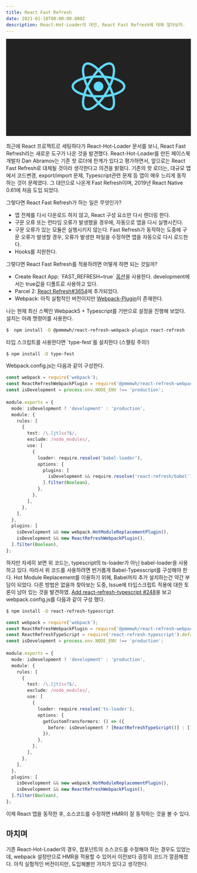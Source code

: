 ```yaml
---
title: React Fast Refresh
date: 2021-01-10T00:00:00.000Z
description: React-Hot-Loader의 대안, React Fast Refresh에 대해 알아보자.
---
```

![react](./title.png)

최근에 React 프로젝트르 세팅하다가 React-Hot-Loader 문서를 보니, React Fast Refresh라는 새로운 도구가 나온 것을 발견했다. 
React-Hot-Loader를 만든 페이스북 개발자 Dan Abramov는 기존 핫 로더에 한계가 있다고 평가하면서, 앞으로는 React Fast Refresh로 대체될 것이라 생각한다고 의견을 밝혔다. 기존의 핫 로더는, 대규모 앱에서 코드변경, export/import 문제, Typescript관련 문제 등 앱이 매우 느리게 동작하는 것이 문제였다. 그 대안으로 나온게 Fast Refresh이며, 2019년 React Native 0.61에 처음 도입 되었다.

그렇다면 React Fast Refresh가 하는 일은 무엇인가?

-   앱 전체를 다시 다운로드 하지 않고, React 구성 요소만 다시 렌더링 한다.
-   구문 오류 또는 런타임 오류가 발생했을 경우에, 자동으로 앱을 다시 실행시킨다.
-   구문 오류가 있는 모듈은 실행시키지 않는다. Fast Refresh가 동작하는 도중에 구문 오류가 발생할 경우, 오류가 발생한 파일을 수정하면 앱을 자동으로 다시 로드한다.
-   Hooks를 지원한다.

그렇다면 React Fast Refresh를 적용하려면 어떻게 하면 되는 것일까?

-   Create React App: \`FAST\_REFRESH=true\` [옵션](https://github.com/facebook/create-react-app/blob/master/docusaurus/docs/advanced-configuration.md)을 사용한다. development에서는 true값을 디폴트로 사용하고 있다.
-   Parcel 2: [React Refresh#3654](https://github.com/parcel-bundler/parcel/pull/3654)에 추가되었다.
-   Webpack: 아직 실험적인 버전이지만 [Webpack-Plugin](https://github.com/pmmmwh/react-refresh-webpack-plugin/)이 존재한다.

나는 현재 최신 스펙인 Webpack5 + Typescript를 기반으로 설정을 진행해 보았다. 설치는 아래 명령어를 사용한다.

```sh
$  npm install -D @pmmmwh/react-refresh-webpack-plugin react-refresh
```

타입 스크립트를 사용한다면 \`type-fest\`를 설치한다 (스펠링 주의!)

```sh
$ npm install -D type-fest

```

Webpack.config.js는 다음과 같이 구성한다.

```ts
const webpack = require('webpack');
const ReactRefreshWebpackPlugin = require('@pmmmwh/react-refresh-webpack-plugin');
const isDevelopment = process.env.NODE_ENV !== 'production';

module.exports = {
  mode: isDevelopment ? 'development' : 'production',
  module: {
    rules: [
      {
        test: /\.[jt]sx?$/,
        exclude: /node_modules/,
        use: [
          {
            loader: require.resolve('babel-loader'),
            options: {
              plugins: [
                isDevelopment && require.resolve('react-refresh/babel'),
              ].filter(Boolean),
            },
          },
        ],
      },
    ],
  },
  plugins: [
    isDevelopment && new webpack.HotModuleReplacementPlugin(),
    isDevelopment && new ReactRefreshWebpackPlugin(),
  ].filter(Boolean),
};

```

하지만 자세히 보면 위 코드는, typescript의 ts-loader가 아닌 babel-loader을 사용하고 있다. 따라서 위 코드를 사용하려면 번거롭게 Babel-Typesscript를 구성해야 한다. 
Hot Module Replacement를 이용하기 위헤, Babel까지 추가 설치하는건 약간 부담이 되었다. 다른 방법은 없을까 찾아보는 도중, Issue에 타입스크립트 적용에 대한 토론이 남아 있는 것을 발견하였. 
[Add react-refresh-typescript #248](https://github.com/pmmmwh/react-refresh-webpack-plugin/pull/248)을 보고 webpack.config.js를 다음과 같이 구성 했다.

```sh
$ npm install -D react-refresh-typescript
```

```ts
const webpack = require('webpack');
const ReactRefreshWebpackPlugin = require('@pmmmwh/react-refresh-webpack-plugin');
const ReactRefreshTypeScript = require('react-refresh-typescript').default;
const isDevelopment = process.env.NODE_ENV !== 'production';

module.exports = {
  mode: isDevelopment ? 'development' : 'production',
  module: {
    rules: [
      {
        test: /\.[jt]sx?$/,
        exclude: /node_modules/,
        use: [
          {
            loader: require.resolve('ts-loader'),
            options: {
              getCustomTransformers: () => ({
                before: isDevelopment ? [ReactRefreshTypeScript()] : [],
              }),
            },
          },
        ],
      },
    ],
  },
  plugins: [
    isDevelopment && new webpack.HotModuleReplacementPlugin(),
    isDevelopment && new ReactRefreshWebpackPlugin(),
  ].filter(Boolean),
};

```
이제 React 앱을 동작한 후, 소스코드를 수정하면 HMR이 잘 동작하는 것을 볼 수 있다.

## 마치며
기존 React-Hot-Loader의 경우, 컴포넌트의 소스코드를 수정해야 하는 경우도 있었는데, webpack 설정만으로 HMR을 적용할 수 있어서 이전보다 굉장히 코드가 깔끔해졌다.
아직 실험적인 버전이지만, 도입해볼만 가치가 있다고 생각한다.